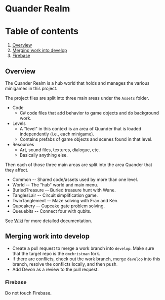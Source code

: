 # Quander Realm

# Table of contents
1. [Overview](#overview)
2. [Merging work into develop](#merge)
4. [Firebase](#firebase)


## Overview <a name="overview"></a>
The Quander Realm is a hub world that holds and manages the various minigames in this project.

The project files are split into three main areas under the `Assets` folder.

- Code
	- C\# code files that add behavior to game objects and do background work.
- Levels
	- A "level" in this context is an area of Quander that is loaded independently (i.e., each minigame).
	- Contains prefabs of game objects and scenes found in that level.
- Resources
	- Art, sound files, textures, dialogue, etc.
	- Basically anything else.

Then each of those three main areas are split into the area Quander that they affect.

- Common -- Shared code/assets used by more than one level.
- World -- The "hub" world and main menu.
- BuriedTreasure -- Buried treasure hunt with Wane.
- TanglesLair -- Circuit simplification game.
- TwinTanglement -- Maze solving with Fran and Ken.
- Qupcakery -- Cupcake gate problem solving.
- Queuebits -- Connect four with qubits.

See [Wiki](../../wiki) for more detailed documentation. 


## Merging work into develop <a name="merge"></a>
- Create a pull request to merge a work branch into `develop`. Make sure that the target repo is the `dmchristman` fork.
- If there are conflicts, check out the work branch, merge `develop` into this branch, resolve the conflicts locally, and then push.
- Add Devon as a review to the pull request.

 
### Firebase <a name="firebase"></a>
Do not touch Firebase.
